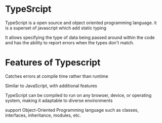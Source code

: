 # TypeSrcipt

TypeScript is a open source and object oriented programming language. it is a superset of javascript which add  static typing

It allows specifying the type of data being passed around within the code and has the ability to report errors when the types don't match.

# Features of Typescript

  Catches errors at compile time rather than runtime

  Similar to JavaScript, with additional features 

  TypeScript can be compiled to run on any browser, device, or operating system, making it adaptable to diverse environments
  
  support Object-Oriented Programming language such as classes, interfaces, inheritance, modules, etc.
  

